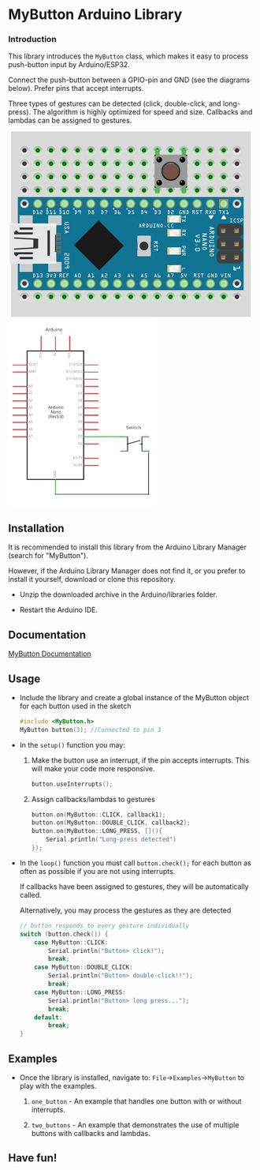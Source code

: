 # MyButton Arduino Library

### Introduction

This library introduces the `MyButton` class, which makes it easy to process push-button input by Arduino/ESP32. 

Connect the push-button between a GPIO-pin and GND (see the diagrams below). Prefer pins that accept interrupts.

Three types of gestures can be detected (click, double-click, and long-press). The algorithm is highly optimized for speed and size. Callbacks and lambdas can be assigned to gestures.


![Breadboard](./images/MyButton_bb.png) ![Schematics](./images/MyButton_schem.png)


## Installation

It is recommended to install this library from the Arduino Library Manager (search for "MyButton"). 

However, if the Arduino Library Manager does not find it, or you prefer to install it yourself, download or clone this repository.

* Unzip the downloaded archive in the Arduino/libraries folder. 

* Restart the Arduino IDE.

## Documentation

[MyButton Documentation](https://iavorvel.github.io/site/MyButton/classMyButton.html)

## Usage

* Include the library and create a global instance of the MyButton object for each button used in the sketch

    ```C++
    #include <MyButton.h>
    MyButton button(3); //Connected to pin 3
    ```

* In the `setup()` function you may:
    
    1. Make the button use an interrupt, if the pin accepts interrupts. This will make your code more responsive. 
        ```C++
        button.useInterrupts();
        ```

    1. Assign callbacks/lambdas to gestures
        ```C++
        button.on(MyButton::CLICK, callback1);
        button.on(MyButton::DOUBLE_CLICK, callback2);
        button.on(MyButton::LONG_PRESS, [](){
            Serial.println("Long-press detected")
        });
        ```

* In the `loop()` function you must call `button.check();` for each button as often as possible if you are not using interrupts.

    If callbacks have been assigned to gestures, they will be automatically called.

    Alternatively, you may process the gestures as they are detected
    ```C++
    // button responds to every gesture individually
    switch (button.check()) {
        case MyButton::CLICK:
            Serial.println("Button> click!");
            break;
        case MyButton::DOUBLE_CLICK:
            Serial.println("Button> double-click!!");
            break;
        case MyButton::LONG_PRESS:
            Serial.println("Button> long press...");
            break;
        default:
            break;
    }

    ```
## Examples
* Once the library is installed, navigate to: `File`&rarr;`Examples`&rarr;`MyButton` to play with the examples.   

    1. `one_button` - An example that handles one button with or without interrupts.

    1. `two_buttons` - An example that demonstrates the use of multiple buttons with callbacks and lambdas. 

## Have fun!
